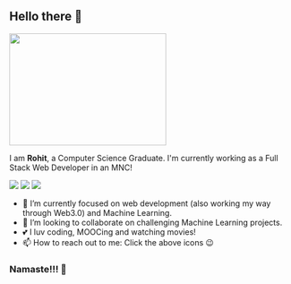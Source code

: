 ## Hello there 👋
<!--![](https://camo.githubusercontent.com/76577f58e373b3fb5702506f28aa2e5b7a2e2618/68747470733a2f2f6d656469612e67697068792e636f6d2f6d656469612f70344e4c7733493455306964692f67697068792e676966)-->
<img src="https://camo.githubusercontent.com/76577f58e373b3fb5702506f28aa2e5b7a2e2618/68747470733a2f2f6d656469612e67697068792e636f6d2f6d656469612f70344e4c7733493455306964692f67697068792e676966" width="280" height="200"/>

I am **Rohit**, a Computer Science Graduate. I'm currently working as a Full Stack Web Developer in an MNC!
<!--
**Manideep-21/Manideep-21** is a ✨ _special_ ✨ repository because its `README.md` (this file) appears on your GitHub profile.

Here are some ideas to get you started:

- 🔭 I’m currently working on ...
- 🌱 I’m currently learning ...
- 👯 I’m looking to collaborate on ...
- 🤔 I’m looking for help with ...
- 💬 Ask me about ...
- 📫 How to reach me: ...
- 😄 Pronouns: ...
- ⚡ Fun fact: ...
-->
[![](https://raw.githubusercontent.com/ombharatiya/ombharatiya/master/assets/icons/icons8-linkedin-48.png)](https://www.linkedin.com/in/manideep-mallireddy-0116aa182/)             [![](https://raw.githubusercontent.com/ombharatiya/ombharatiya/master/assets/icons/icons8-github-48.png)](https://github.com/Manideep-21)                                         [![](https://raw.githubusercontent.com/ombharatiya/ombharatiya/master/assets/icons/icons8-twitter-48.png)](https://twitter.com/r00t01)
- 🔭 I’m currently focused on web development (also working my way through Web3.0) and Machine Learning.
- 👯 I’m looking to collaborate on challenging Machine Learning projects.
- 💕 I luv coding, MOOCing and watching movies!
- 📫 How to reach out to me: Click the above icons 😉 

### Namaste!!! 🙏
